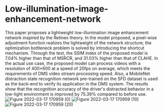 # Low-illumination-image-enhancement-network

This paper proposes a lightweight low-illumination image enhancement network inspired by the Retinex theory. In the model proposed, a pixel-wise adjustment function realizes the lightweight of the network structure; the optimization bottleneck problem is solved by introducing the shortcut mechanism. Through the test, the SSIM index of the proposed model is 7.04% higher than that of MSRCR, and 31.03% higher than that of CLAHE. In the actual use case, the proposed model can process videos with a resolution of 400×600 at a speed of 20fps on average, which meets the requirements of DMS video stream processing speed. Also, a MobileNet distraction state recognition network pre-trained on the SFD dataset is used as the back-end to verify its application in the DMS system. The results show that the recognition accuracy of the driver's distracted behavior in a low-light environment is improved by 75.39% compared to before use.
![Figure 2022-03-17 170959 (0)](https://user-images.githubusercontent.com/58218024/162571703-59096cc5-6624-4d94-b85a-c3d2de902b8c.png)
![Figure 2022-03-17 170959 (10)](https://user-images.githubusercontent.com/58218024/162571826-853a627f-18a5-4452-89c8-c7cf8e7beaca.png)
![Figure 2022-03-17 170959 (20)](https://user-images.githubusercontent.com/58218024/162571908-a9121983-465e-4f78-9a74-5f0c8ff517de.png)

